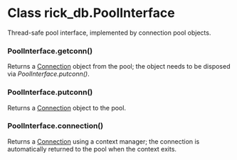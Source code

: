 # Class rick_db.**PoolInterface**

Thread-safe pool interface, implemented by connection pool objects.

### PoolInterface.**getconn()**

Returns a [Connection](connection.md) object from the pool; the object needs to be disposed via *PoolInterface.putconn()*.

### PoolInterface.**putconn()**

Returns a [Connection](connection.md) object to the pool.

### PoolInterface.**connection()**

Returns a [Connection](connection.md) using a context manager; the connection is automatically returned
to the pool when the context exits.
